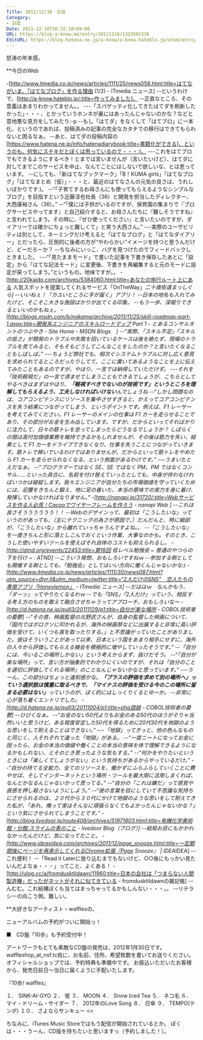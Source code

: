 ```yaml
---
Title: 2011/12/10　日誌
Category:
- 日誌
Date: 2011-12-10T16:32:18+09:00
URL: https://blog.a-know.me/entry/20111210/1323502338
EditURL: https://blog.hatena.ne.jp/a-know/a-know.hateblo.jp/atom/entry/12921228815727979376
---
```


怒涛の年末感。


**今日のWeb

-[http://www.itmedia.co.jp/news/articles/1111/25/news058.html:title=はてながいま、「はてなブログ」を作る理由 (1/2) - ITmedia ニュース]
--というわけで、[http://a-know.hateblo.jp/:title=作ってみました]。
--正直なところ、その意義はあまりわかってません。。
---「スパゲッティ化してきたはてダを刷新したかった」・・・、とかっていうホンネが裏にはあったんじゃないのかな？などと意地悪な見方をしてみたり:-p
--もし「はてダ」をなくして「はてブロ」に一本化、というのであれば、投稿済みの記事の完全なカタチでの移行はできてもらわないと困るなぁ。
--あと、はてダの投稿内容の[https://www.hatena.ne.jp/info/hatenadiarybook:title=書籍化ができる]、というのも、何気にステキだとぼくは思っているので・・・:)。
---これをはてブロでもできるようにするべき！とまでは言いませんが（言いたいけど）、はてダに対してまでこのサービスを中止、なんてことにはしないで欲しいな、とは思っています。
--にしても、「新はてなブックマーク」「B！KUMA girls」「はてなブログ」「はてなまとめ（仮）」・・・と、最近のはてなさんの元気の良さは、うれしいばかりです:)。
--“「子育てするお母さんにも使ってもらえるようなシンプルなブログ」を目指すという近藤淳也社長（36）と開発を担当したディレクター、大西康裕さん（36）。”
--“「僕には子供がいるのですが、保育園の集まりで『ブログサービスやってます』と自己紹介すると、お母さんたちに『難しそうですね』と言われてしまう。その時に、『ぜひ使ってください』と言いたいのですが、ダイアリーでは確かにちょっと難しくて」と笑う大西さん。”
---実際のユーザビリティは別として、ネーミングだけ考えると「はてなブログ」と「はてなダイアリー」とだったら、圧倒的に後者の方が“やわらかい”イメージを持つと思うんだけど、どーだろーか？
--ちなみにいっこ、バグを見つけたのでフィードバックしときました。
---“「見たままモード」で書いた記事を下書き保存したあとに「設定」から「はてな記法モード」に変更後、下書きを再編集すると元のモードに設定が戻ってしまう。”というもの。地味ですが。。
-[http://20kaido.com/archives/5384060.html:title=あなたの旅行ルート上にある 人気スポットを提案してくれるサービス「OnTheWay」*二十歳街道まっしぐら]
--いいねぇ！「カユいところに手が届く」アプリ！
--日本の地名も入れてみたけど、そこそこ大きな施設ばかりが出てくる印象。
--もう一歩、深堀りできるといいのかもねぇ。
-[http://blogs.msdn.com/b/nakama/archive/2011/11/25/skill-roadmap-part-1.aspx:title=開発系エンジニアのスキルロードマップ Part 1 - とあるコンサルタントのつぶやき - Site Home - MSDN Blogs　]
--“実際、「スキル不足」「スキルの低さ」が開発のトラブルや失敗を招いているケースは後を絶たず、現場のトラブルを見てみると、そもそもどうしてこんなことをしたのか？と言いたくなることもしばしば。”
---ちょうど弊社でも、相次ぐシステムトラブルに対し広く意見を求められてるところだったりしてて、ここに書いてあるようなことを上に伝えてみたこともあるのですが、やはり、一言では納得していただけず。
---それを「技術軽視だ」の一言で済ませてしまうこともできるでしょうが、こちらとしてやるべきはまずはやはり、<span class="deco" style="font-weight:bold;">「軽視すべきでないのが技術です」というところを理解してもらえるよう、工夫しなければいけない</span>んでしょうね
--“しかし問題なのは、コアコンピテンスにリソースを集中させすぎると、かえってコアコンピテンスを失う結果につながってしまう、というポイントです。例えば、F1 レーサーを考えてみてください。F1 レーサーのメインの仕事は F1 カーを走らせることであり、その部分がお金を生み出しています。ですが、だからといってそればかりに注力して、日々の筋トレを怠ってしまったらどうなるでしょうか？ しばらくの間は高付加価値業務を維持できるかもしれませんが、その後は筋力を失い、結果として F1 カーをドライブできなくなり、仕事を失うことにつながっていきます。筋トレで稼いでいるわけではありませんが、だからといって筋トレをやめたら F1 カーを走らせられなくなる、という側面があるわけです。”
---うまいたとえだなぁ。
--“プログラマーではなく SE、SE ではなく PM、PM ではなくコンサル……といった具合に、名前を付け替えていったとしても、中身が伴わなければいつかは破綻します。我々エンジニアが自分たちの市場価値を守っていくためには、足腰をきちんと鍛え、地に足の着いた、本当の意味での実力を身に着け、発揮していかなければなりません。”
-[http://nanapi.jp/31720/:title=Webサービスを作る人必見！Cacooでワイヤーフレームを作ろう - nanapi Web ]
--これは良さそうううううう！！
--Webのデザインって、最初は「こうしたいな」っていうのがあっても、（主にテクニックの為さが原因で、）だんだんと、特に細部が、「こうしたいな」から離れていっちゃうんですよね。。
--「こうしたいな」を一度きちんと形に落としこんでおくという作業、大事なのかも。そのとき、こうした使いやすいツールを使えばそれ自体のコストも抑えられるし。
-[http://atnd.org/events/22453:title=第18回 低レベル勉強会 ~ 普通のやつらの下を行け ~ : ATND]
--こういう発想、おもしろいですねｗ
--参加する側としても開催する側としても、「勉強会」としてはいい方向に働くんじゃないかな:)
-[http://www.itmedia.co.jp/news/articles/1111/30/news087.html?utm_source=dlvr.it&utm_medium=twitter:title=“2人だけのSNS”　恋人たちの専用アプリ「Honeylemon」 - ITmedia ニュース]
--だははｗ　なんかもう、「ダーッ」ってやりたくなるわｗ
--でも「SNS」「2人だけ」っていう、相反する考え方のものを敢えて融合させちゃうってアプローチ、おもしろいな〜
-[http://d.hatena.ne.jp/quill3/20111129/p1:title=自分が楽な場所 - COBOL技術者の憂鬱]
--“その昔、映画監督の北野武さんが、自身の監督した映画について、「国内ではボロクソに叩かれるが、海外の映画祭などに出展すると非常に高い評価を受けて、いくつも賞を取ったりする。」と不思議がっていたことがありました。彼はそういうことがあって以来、日本という国をあまり相手にせずに、海外の人々から評価してもらえる機会を積極的に増やしていったそうです。”
--「自分には、今いるこの場所しかない」という考えからまず、抜けだそう。
--“「自分が楽な場所」って、言い方が抽象的でわかりにくいのですが、それは「自分のことを適切に評価してくれる場所」のことなんじゃないかなと思っています。”
---うーん、この部分はちょっと違和感かな。<span class="deco" style="font-weight:bold;">「プラスの評価を求めて別の場所へ」っていう選択肢は慎重に取るべきで、「マイナスの評価を受ける今のこの場所に留まる必要はない」</span>っていうのが、ぼく的にはしっくりくるとゆーか。
--非常に心が落ち着くエントリでした。
-[http://d.hatena.ne.jp/quill3/20111004/p1:title=pha語録 - COBOL技術者の憂鬱]
--ひびくなぁ。
--“お金のない50代よりもお金のある50代のほうがそりゃ当然いいと思うけど、ある程度安定した50代を得るために20代30代を地獄のような思いをして耐えることはできない。”
---「地獄」ってきっと、他の色んなものと同じく、人それぞれで違った「地獄」がある。
--“一度ニートになってお金に困ったら、お金の本当の価値や働くことの本当の意味を体で理解できるようになるかもしれない、とそのとき思ったような気もする。”
--“何かをやりたいというときには「楽しくてしょうがない」という気持ちがあるからやっているだけ。”
--“自分の持てる全能力、全てのリソースを、働かずにふらふらしていくことに費やせば、そしてインターネットという場所・ツールを最大限に活用しまくれば、なんとかなるんじゃないかって思ってる。”
--“自分の「これは嫌だ」って感覚や直感を押し殺さないようにしよう。”
--“彼の言葉を目にしていて不思議な気持ちにさせられるのは、２０代から３０代にかけて地獄のような思いをして耐えてきた私が、「あれ、俺って実はそんなに頑張らなくてもよかったんじゃないかな？」という気にさせられてしまうことです。”
-[http://blog.livedoor.jp/route408/archives/51971803.html:title=有機化学美術館・分館:スライムの青のこと - livedoor Blog（ブログ）]
--結局お目にもかかれなかったんだけど、気になってたこと。
-[http://www.ideaxidea.com/archives/2011/12/page_snooze.html:title=一定期間後にページを再表示してくれるChrome拡張『Page Snooze』 | IDEA*IDEA]
--これ便利！
--「Read it Laterに放り込むまでもないけど、○○後にもっかい見たいんだよなぁ・・・」ってこと、よくある！
-[http://ulog.cc/a/fromdusktildawn/11960:title=日本の会社は「つまらない人間製造機」だったがネットがそれに似てきている - fromdusktildawnの雑記帳]
--んむむ。これ結構ぼくも当てはまっちゃってるかもしんない・・・。。
--リテラシーの向こう側。難しい。



**大好きなアーティスト・wafflesの、

ニューアルバムの予約がついに開始っ！


>>
■　CD盤「10歩」も予約受付中！

アートワークもとても素敵なCD盤の発売は、2012年1月30日です。
waffleshop_at_nsf.tc宛に、お名前、住所、希望枚数を書いてお送りください。
オフィシャルショップでは、予約特典も準備中です。
お振込いただいたお客様から、発売日前日〜当日に届くように手配いたします。

『10歩/ waffles』

１． SINK-AI-GYO
２． 蛍
３． MOON
４． Snow Iced Tea
５． ネコ毛
６． マイ・ドリーム・サイダー
７． 2012年のLove Song
８． 日傘
９． TEMPO(テンポ)
１０． さよならサンキュー
<<


ちなみに、iTunes Music Storeではもう配信が開始されているとか。
ぼくは・・・うーん、CD版を待ちたいと思いますっ（予約しました！）。


<script src="https://moshi-moshi.moshimo.works/moshimoshi/a_know_blog/20111210-1323502338?title=2011/12/10%E3%80%80%E6%97%A5%E8%AA%8C"></script>
